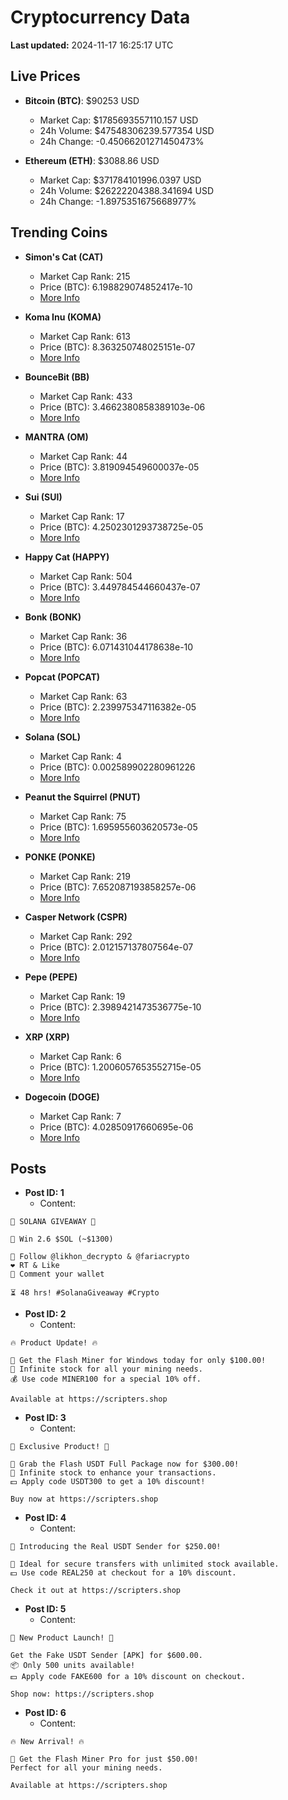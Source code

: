 # Cryptocurrency Data

**Last updated:** 2024-11-17 16:25:17 UTC

## Live Prices
- **Bitcoin (BTC)**: $90253 USD
  - Market Cap: $1785693557110.157 USD
  - 24h Volume: $47548306239.577354 USD
  - 24h Change: -0.45066201271450473%

- **Ethereum (ETH)**: $3088.86 USD
  - Market Cap: $371784101996.0397 USD
  - 24h Volume: $26222204388.341694 USD
  - 24h Change: -1.8975351675668977%

## Trending Coins
- **Simon's Cat (CAT)**
  - Market Cap Rank: 215
  - Price (BTC): 6.198829074852417e-10
  - [More Info](https://www.coingecko.com/en/coins/simons-cat)

- **Koma Inu (KOMA)**
  - Market Cap Rank: 613
  - Price (BTC): 8.363250748025151e-07
  - [More Info](https://www.coingecko.com/en/coins/koma-inu)

- **BounceBit (BB)**
  - Market Cap Rank: 433
  - Price (BTC): 3.4662380858389103e-06
  - [More Info](https://www.coingecko.com/en/coins/bouncebit)

- **MANTRA (OM)**
  - Market Cap Rank: 44
  - Price (BTC): 3.819094549600037e-05
  - [More Info](https://www.coingecko.com/en/coins/mantra)

- **Sui (SUI)**
  - Market Cap Rank: 17
  - Price (BTC): 4.2502301293738725e-05
  - [More Info](https://www.coingecko.com/en/coins/sui)

- **Happy Cat (HAPPY)**
  - Market Cap Rank: 504
  - Price (BTC): 3.449784544660437e-07
  - [More Info](https://www.coingecko.com/en/coins/happycat)

- **Bonk (BONK)**
  - Market Cap Rank: 36
  - Price (BTC): 6.071431044178638e-10
  - [More Info](https://www.coingecko.com/en/coins/bonk)

- **Popcat (POPCAT)**
  - Market Cap Rank: 63
  - Price (BTC): 2.239975347116382e-05
  - [More Info](https://www.coingecko.com/en/coins/popcat)

- **Solana (SOL)**
  - Market Cap Rank: 4
  - Price (BTC): 0.002589902280961226
  - [More Info](https://www.coingecko.com/en/coins/solana)

- **Peanut the Squirrel (PNUT)**
  - Market Cap Rank: 75
  - Price (BTC): 1.695955603620573e-05
  - [More Info](https://www.coingecko.com/en/coins/peanut-the-squirrel)

- **PONKE (PONKE)**
  - Market Cap Rank: 219
  - Price (BTC): 7.652087193858257e-06
  - [More Info](https://www.coingecko.com/en/coins/ponke)

- **Casper Network (CSPR)**
  - Market Cap Rank: 292
  - Price (BTC): 2.012157137807564e-07
  - [More Info](https://www.coingecko.com/en/coins/casper-network)

- **Pepe (PEPE)**
  - Market Cap Rank: 19
  - Price (BTC): 2.3989421473536775e-10
  - [More Info](https://www.coingecko.com/en/coins/pepe)

- **XRP (XRP)**
  - Market Cap Rank: 6
  - Price (BTC): 1.2006057653552715e-05
  - [More Info](https://www.coingecko.com/en/coins/xrp)

- **Dogecoin (DOGE)**
  - Market Cap Rank: 7
  - Price (BTC): 4.02850917660695e-06
  - [More Info](https://www.coingecko.com/en/coins/dogecoin)

## Posts
- **Post ID: 1**
  - Content:
```
🚀 SOLANA GIVEAWAY 🚀

🎁 Win 2.6 $SOL (~$1300)

🤝 Follow @likhon_decrypto & @fariacrypto
❤️ RT & Like
💬 Comment your wallet

⏳ 48 hrs! #SolanaGiveaway #Crypto
```

- **Post ID: 2**
  - Content:
```
🔥 Product Update! 🔥

🚀 Get the Flash Miner for Windows today for only $100.00!
🔋 Infinite stock for all your mining needs.
💰 Use code MINER100 for a special 10% off.

Available at https://scripters.shop
```

- **Post ID: 3**
  - Content:
```
🎁 Exclusive Product! 🎁

💸 Grab the Flash USDT Full Package now for $300.00!
🎉 Infinite stock to enhance your transactions.
💵 Apply code USDT300 to get a 10% discount!

Buy now at https://scripters.shop
```

- **Post ID: 4**
  - Content:
```
💎 Introducing the Real USDT Sender for $250.00!

💼 Ideal for secure transfers with unlimited stock available.
💵 Use code REAL250 at checkout for a 10% discount.

Check it out at https://scripters.shop
```

- **Post ID: 5**
  - Content:
```
🚀 New Product Launch! 🚀

Get the Fake USDT Sender [APK] for $600.00.
📦 Only 500 units available!
💵 Apply code FAKE600 for a 10% discount on checkout.

Shop now: https://scripters.shop
```

- **Post ID: 6**
  - Content:
```
🔥 New Arrival! 🔥

💸 Get the Flash Miner Pro for just $50.00!
Perfect for all your mining needs.

Available at https://scripters.shop
```

